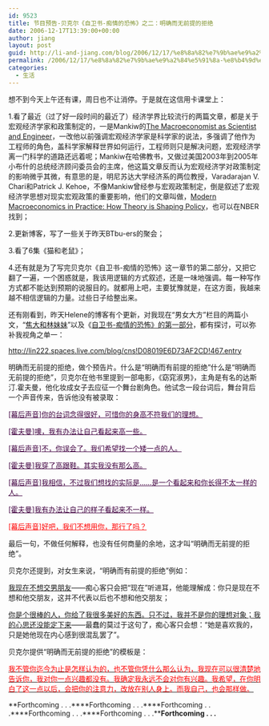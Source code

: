 ```yaml
---
id: 9523
title: 节目预告-贝克尔《自卫书-痴情的恐怖》之二：明确而无前提的拒绝
date: 2006-12-17T13:39:00+00:00
author: jiang
layout: post
guid: http://li-and-jiang.com/blog/2006/12/17/%e8%8a%82%e7%9b%ae%e9%a2%84%e5%91%8a-%e8%b4%9d%e5%85%8b%e5%b0%94%e3%80%8a%e8%87%aa%e5%8d%ab%e4%b9%a6-%e7%97%b4%e6%83%85%e7%9a%84%e6%81%90%e6%80%96%e3%80%8b%e4%b9%8b%e4%ba%8c%ef%bc%9a%e6%98%8e%e7%a1%ae/
permalink: /2006/12/17/%e8%8a%82%e7%9b%ae%e9%a2%84%e5%91%8a-%e8%b4%9d%e5%85%8b%e5%b0%94%e3%80%8a%e8%87%aa%e5%8d%ab%e4%b9%a6-%e7%97%b4%e6%83%85%e7%9a%84%e6%81%90%e6%80%96%e3%80%8b%e4%b9%8b%e4%ba%8c%ef%bc%9a%e6%98%8e%e7%a1%ae/
categories:
  - 生活
---
```

想不到今天上午还有课，周日也不让消停。于是就在这信用卡课堂上： 

1.看了最近（过了好一段时间的最近了）经济学界比较流行的两篇文章，都是关于宏观经济学家和政策制定的，一是Mankiw的[The Macroeconomist as Scientist and Engineer](http://www.economics.harvard.edu/faculty/mankiw/papers/Macroeconomist_as_Scientist.pdf)，一改他以前强调宏观经济学家是科学家的说法，多强调了他作为工程师的角色，盖科学家解释世界如何运行，工程师则只是解决问题，宏观经济学离一门科学的道路还远着呢；Mankiw在哈佛教书，又做过美国2003年到2005年小布什的总统经济顾问委员会的主席，他这篇文章反而认为宏观经济学对政策制定的影响微乎其微，有意思的是，明尼苏达大学经济系的两位教授，Varadarajan V. Chari和Patrick J. Kehoe，不像Mankiw曾经参与宏观政策制定，倒是叙述了宏观经济学思想对现实宏观政策的重要影响，他们的文章叫做，[Modern Macroeconomics in Practice: How Theory is Shaping Policy](http://www.minneapolisfed.org/research/SR/SR376.pdf)，也可以在NBER找到； 

2.更新博客，写了一些关于昨天BTbu-ers的聚会； 

3.看了6集《猫和老鼠》； 

4.还有就是为了写完贝克尔《自卫书-痴情的恐怖》这一章节的第二部分，又把它翻了一遍，一个困惑就是，我该用逻辑的方式叙述，还是一味地强调。每一种写作方式都不能达到预期的说服目的。就都用上吧，主要犹豫就是，在这方面，我越来越不相信逻辑的力量。过些日子给整出来。 

还有刚看到，昨天Helene的博客有个更新，对我现在“男女大方”栏目的两篇小文，“[焦大和林妹妹](http://panshanghu.spaces.live.com/blog/cns!48FF0CB3CA580A89!1006.entry)”以及《[自卫书-痴情的恐怖》的第一部分](http://panshanghu.spaces.live.com/blog/cns!48FF0CB3CA580A89!901.entry)，都有探讨，可以弥补我视角之单一： 

<http://lin222.spaces.live.com/blog/cns!D08019E6D73AF2CD!467.entry> </p> 

明确而无前提的拒绝，做个预告片。什么是“明确而有前提的拒绝”什么是“明确而无前提的拒绝”，贝克尔在他书里提到一部电影，《窈窕淑男》，主角是有名的达斯汀.霍夫曼，他化妆成女子去应征一个舞台剧角色。他试念一段台词后，舞台背后一个声音传来，告诉他没有被录取： 

<font color="#400040"><u>[幕后声音]你的台词念得很好，可惜你的身高不符我们的理想。</u></font> 

<font color="#400040"><u>[霍夫曼]噢，我有办法让自己看起来高一些。</u></font> 

<font color="#400040"><u>[幕后声音]不，你误会了。我们希望找一个矮一点的人。</u></font> 

<font color="#400040"><u>[霍夫曼]我穿了高跟鞋。其实我没有那么高。</u></font> 

<font color="#400040"><u>[幕后声音]我相信，不过我们想找的实际是&#8230;&#8230;是一个看起来和你长得不太一样的人。</u></font> 

<font color="#400040"><u>[霍夫曼]我有办法让自己的样子看起来不一样。</u></font> 

<font color="#ff0000"><u>[幕后声音]好吧，我们不想用你，那行了吗？</u></font> 

最后一句，不做任何解释，也没有任何商量的余地，这才叫“明确而无前提的拒绝”。 

贝克尔还提到，对女生来说，“明确而有前提的拒绝”例如： 

<u>我现在不想交男朋友</u>——痴心客只会把“现在”听进耳，他能理解成：你只是现在不想和他交朋友，这并不代表以后也不想和他交朋友； 

<u>你是个很棒的人，你给了我很多美好的东西。只不过，我并不是你的理想对象；我的心思还没能定下来</u>——最蠢的莫过于这句了，痴心客只会想：“她是喜欢我的，只是她他现在内心感到很混乱罢了”。 

贝克尔提供“明确而无前提的拒绝”的模板是： 

<u><font color="#ff0000">我不管你迄今为止是怎样认为的，也不管你凭什么那么认为，我现在可以很清楚地告诉你，我对你一点兴趣都没有。我确定我永远不会对你有兴趣。我希望，在你明白了这一点以后，会把你的注意力，改放在别人身上。而我自己，也会那样做。</font></u> 

**Forthcoming . . .****Forthcoming . . .****Forthcoming . . .****Forthcoming . . .****Forthcoming . . .****Forthcoming . . .**